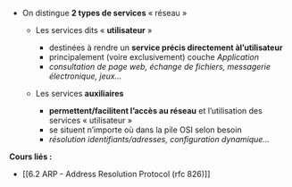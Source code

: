 -  On distingue **2 types de services** « réseau »
  
    -  Les services dits « **utilisateur** »
        -  destinées à rendre un **service précis directement àl’utilisateur**
        -  principalement (voire exclusivement) couche *Application*
        -  *consultation de page web, échange de fichiers, messagerie électronique, jeux…*
          
    -  Les services **auxiliaires**
        -  **permettent/facilitent l’accès au réseau** et l’utilisation des services « utilisateur »
        -  se situent n’importe où dans la pile OSI selon besoin
        -  *résolution identifiants/adresses, configuration dynamique…*


**Cours liés :**
- [[6.2 ARP - Address Resolution Protocol (rfc 826)]]